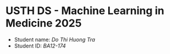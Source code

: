 USTH DS - Machine Learning in Medicine 2025
===============================================

- Student name: *Do Thi Huong Tra*
- Student ID: *BA12-174*


